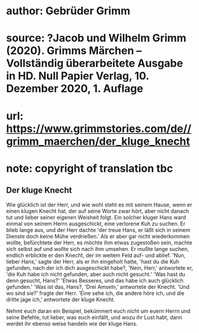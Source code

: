 # author: Gebrüder Grimm
# source: ?Jacob und Wilhelm Grimm (2020). Grimms Märchen – Vollständig überarbeitete Ausgabe in HD. Null Papier Verlag, 10. Dezember 2020, 1. Auflage
# url: https://www.grimmstories.com/de//grimm_maerchen/der_kluge_knecht
# note: copyright of translation tbc

## Der kluge Knecht 

Wie glücklich ist der Herr, und wie wohl steht es mit seinem Hause, wenn
er einen klugen Knecht hat, der auf seine Worte zwar hört, aber nicht
danach tut und lieber seiner eigenen Weisheit folgt. Ein solcher kluger
Hans ward einmal von seinem Herrn ausgeschickt, eine verlorene Kuh zu
suchen. Er blieb lange aus, und der Herr dachte 'der treue Hans, er
läßt sich in seinem Dienste doch keine Mühe verdrießen.' Als er aber
gar nicht wiederkommen wollte, befürchtete der Herr, es möchte ihm etwas
zugestoßen sein, machte sich selbst auf und wollte sich nach ihm
umsehen. Er mußte lange suchen, endlich erblickte er den Knecht, der im
weitem Feld auf- und ablief. 'Nun, lieber Hans,' sagte der Herr, als
er ihn eingeholt hatte, 'hast du die Kuh gefunden, nach der ich dich
ausgeschickt habe?, 'Nein, Herr,' antwortete er, 'die Kuh habe ich
nicht gefunden, aber auch nicht gesucht.' 'Was hast du denn gesucht,
Hans?' 'Etwas Besseres, und das habe ich auch glücklich gefunden.'
'Was ist das, Hans?, 'Drei Amseln,' antwortete der Knecht. 'Und wo
sind sie?' fragte der Herr. 'Eine sehe ich, die andere höre ich, und
die dritte jage ich,' antwortete der kluge Knecht.

Nehmt euch daran ein Beispiel, bekümmert euch nicht um euern Herrn und
seine Befehle, tut lieber, was euch einfällt, und wozu ihr Lust habt,
dann werdet ihr ebenso weise handeln wie der kluge Hans.
